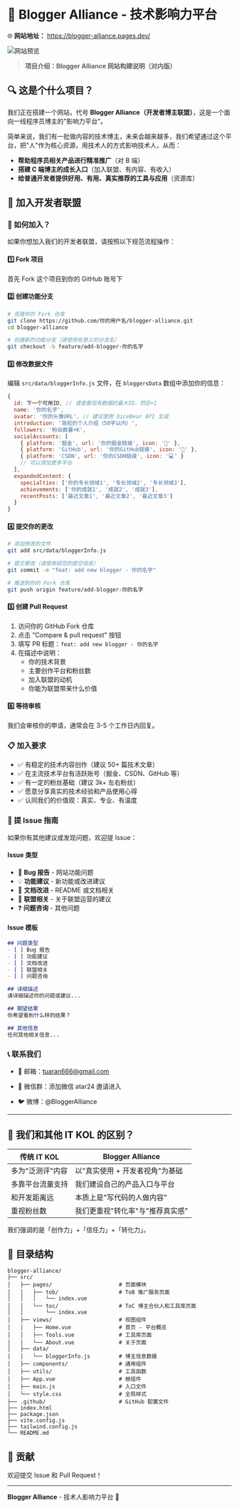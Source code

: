 # 🧭 Blogger Alliance - 技术影响力平台

🌐 **网站地址：** https://blogger-alliance.pages.dev/

![网站预览](./website-preview.png)

> **项目介绍：Blogger Alliance 网站构建说明（对内版）**

## 🔍 这是个什么项目？

我们正在搭建一个网站，代号 **Blogger Alliance（开发者博主联盟）**，这是一个面向一线程序员博主的"影响力平台"。

简单来说，我们有一批做内容的技术博主，未来会越来越多，我们希望通过这个平台，把"人"作为核心资源，用技术人的方式影响技术人，从而：

- **帮助程序员相关产品进行精准推广**（对 B 端）
- **搭建 C 端博主的成长入口**（加入联盟、有内容、有收入）
- **给普通开发者提供好用、有用、真实推荐的工具与应用**（资源库）

## 🤝 加入开发者联盟

### 🎯 如何加入？

如果你想加入我们的开发者联盟，请按照以下规范流程操作：

#### 1️⃣ Fork 项目
首先 Fork 这个项目到你的 GitHub 账号下

#### 2️⃣ 创建功能分支
```bash
# 克隆你的 Fork 仓库
git clone https://github.com/你的用户名/blogger-alliance.git
cd blogger-alliance

# 创建新的功能分支（请使用有意义的分支名）
git checkout -b feature/add-blogger-你的名字
```

#### 3️⃣ 修改数据文件
编辑 `src/data/bloggerInfo.js` 文件，在 `bloggersData` 数组中添加你的信息：

```javascript
{
  id: 下一个可用ID, // 请查看现有数据的最大ID，然后+1
  name: '你的名字',
  avatar: '你的头像URL', // 建议使用 DiceBear API 生成
  introduction: '简短的个人介绍（50字以内）',
  followers: '粉丝数量+K',
  socialAccounts: [
    { platform: '掘金', url: '你的掘金链接', icon: '📝' },
    { platform: 'GitHub', url: '你的GitHub链接', icon: '🐙' },
    { platform: 'CSDN', url: '你的CSDN链接', icon: '💻' }
    // 可以添加更多平台
  ],
  expandedContent: {
    specialties: ['你的专长领域1', '专长领域2', '专长领域3'],
    achievements: ['你的成就1', '成就2', '成就3'],
    recentPosts: ['最近文章1', '最近文章2', '最近文章3']
  }
}
```

#### 4️⃣ 提交你的更改
```bash
# 添加修改的文件
git add src/data/bloggerInfo.js

# 提交更改（请使用规范的提交信息）
git commit -m "feat: add new blogger - 你的名字"

# 推送到你的 Fork 仓库
git push origin feature/add-blogger-你的名字
```

#### 5️⃣ 创建 Pull Request
1. 访问你的 GitHub Fork 仓库
2. 点击 "Compare & pull request" 按钮
3. 填写 PR 标题：`feat: add new blogger - 你的名字`
4. 在描述中说明：
   - 你的技术背景
   - 主要创作平台和粉丝数
   - 加入联盟的动机
   - 你能为联盟带来什么价值

#### 6️⃣ 等待审核
我们会审核你的申请，通常会在 3-5 个工作日内回复。

### 📋 加入要求

- ✅ 有稳定的技术内容创作（建议 50+ 篇技术文章）
- ✅ 在主流技术平台有活跃账号（掘金、CSDN、GitHub 等）
- ✅ 有一定的粉丝基础（建议 3k+ 左右粉丝）
- ✅ 愿意分享真实的技术经验和产品使用心得
- ✅ 认同我们的价值观：真实、专业、有温度

### 🐛 提 Issue 指南

如果你有其他建议或发现问题，欢迎提 Issue：

#### Issue 类型
- 🐛 **Bug 报告** - 网站功能问题
- 💡 **功能建议** - 新功能或改进建议
- 📝 **文档改进** - README 或文档相关
- 🤝 **联盟相关** - 关于联盟运营的建议
- ❓ **问题咨询** - 其他问题

#### Issue 模板
```markdown
## 问题类型
- [ ] Bug 报告
- [ ] 功能建议
- [ ] 文档改进
- [ ] 联盟相关
- [ ] 问题咨询

## 详细描述
请详细描述你的问题或建议...

## 期望结果
你希望看到什么样的结果？

## 其他信息
任何其他相关信息...
```

### 📞 联系我们

- 📧 邮箱：tuaran666@gmail.com
- 💬 微信群：添加微信 atar24 邀请进入

- 🐦 微博：@BloggerAlliance

---

## 🤝 我们和其他 IT KOL 的区别？

| 传统 IT KOL | Blogger Alliance |
|-------------|------------------|
| 多为"泛测评"内容 | 以"真实使用 + 开发者视角"为基础 |
| 多靠平台流量支持 | 我们建设自己的产品入口与平台 |
| 和开发距离远 | 本质上是"写代码的人做内容" |
| 重视粉丝数 | 我们更重视"转化率"与"推荐真实感" |

我们强调的是「创作力」+「信任力」+「转化力」。

## 📁 目录结构

```
blogger-alliance/
├── src/
│   ├── pages/                     # 页面模块
│   │   ├── tob/                   # ToB 推广服务页面
│   │   │   └── index.vue
│   │   └── toc/                   # ToC 博主合伙人和工具库页面
│   │       └── index.vue
│   ├── views/                     # 视图组件
│   │   ├── Home.vue               # 首页 - 平台概览
│   │   ├── Tools.vue              # 工具库页面
│   │   └── About.vue              # 关于页面
│   ├── data/
│   │   └── bloggerInfo.js         # 博主信息数据
│   ├── components/                # 通用组件
│   ├── utils/                     # 工具函数
│   ├── App.vue                    # 根组件
│   ├── main.js                    # 入口文件
│   └── style.css                  # 全局样式
├── .github/                       # GitHub 配置文件
├── index.html
├── package.json
├── vite.config.js
├── tailwind.config.js
└── README.md
```

## 🤝 贡献

欢迎提交 Issue 和 Pull Request！

---

**Blogger Alliance** - 技术人影响力平台 🚀